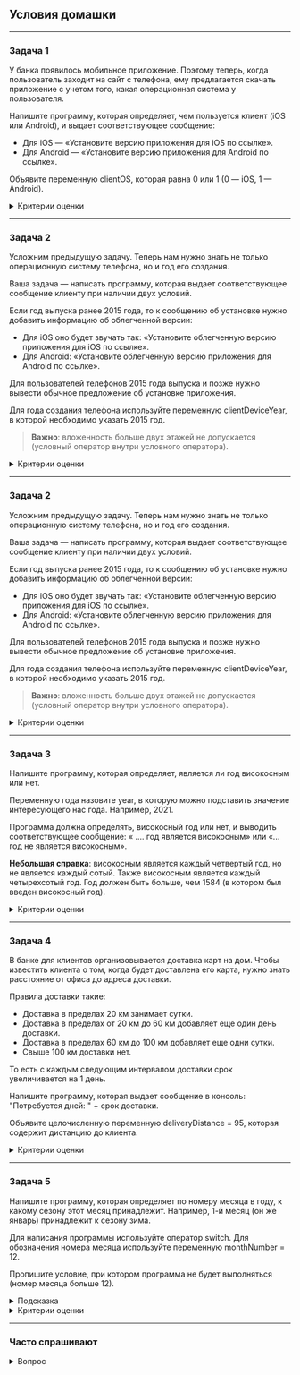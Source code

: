 ## Условия домашки

---
### Задача 1
У банка появилось мобильное приложение. Поэтому теперь, когда пользователь заходит на сайт с телефона, ему предлагается скачать приложение с учетом того, какая операционная система у пользователя.

Напишите программу, которая определяет, чем пользуется клиент (iOS или Android), и выдает соответствующее сообщение:

- Для iOS — «Установите версию приложения для iOS по ссылке».
- Для Android — «Установите версию приложения для Android по ссылке».

Объявите переменную clientOS, которая равна 0 или 1 (0 — iOS, 1 — Android).
<details>
  <summary>Критерии оценки</summary>

- Программа написана корректно и выдает правильный результат.
- Соблюдаются все условия задания.
- Соблюдаются правила названия переменных и пунктуация.
- Корректно инициализированы переменные.
- В коде отсутствует избыточные проверки за счет правильного использования оператора else.
- В коде отсутствуют вложенные условные блоки за счет правильного использования оператора else if.
</details>

---
### Задача 2
Усложним предыдущую задачу. Теперь нам нужно знать не только операционную систему телефона, но и год его создания.

Ваша задача — написать программу, которая выдает соответствующее сообщение клиенту при наличии двух условий.

Если год выпуска ранее 2015 года, то к сообщению об установке нужно добавить информацию об облегченной версии:

- Для iOS оно будет звучать так: «Установите облегченную версию приложения для iOS по ссылке».
- Для Android: «Установите облегченную версию приложения для Android по ссылке».

Для пользователей телефонов 2015 года выпуска и позже нужно вывести обычное предложение об установке приложения.

Для года создания телефона используйте переменную clientDeviceYear, в которой необходимо указать 2015 год.
> __Важно__: вложенность больше двух этажей не допускается (условный оператор внутри условного оператора).
<details>
  <summary>Критерии оценки</summary>

- Программа выполняет все условия задачи.
- Написали код без вложенностей.
- Соблюдаются правила названия переменных и пунктуация.
- В зависимости от условий задачи в консоль выводится корректная фраза.
</details>

---
### Задача 2
Усложним предыдущую задачу. Теперь нам нужно знать не только операционную систему телефона, но и год его создания.

Ваша задача — написать программу, которая выдает соответствующее сообщение клиенту при наличии двух условий.

Если год выпуска ранее 2015 года, то к сообщению об установке нужно добавить информацию об облегченной версии:

- Для iOS оно будет звучать так: «Установите облегченную версию приложения для iOS по ссылке».
- Для Android: «Установите облегченную версию приложения для Android по ссылке».

Для пользователей телефонов 2015 года выпуска и позже нужно вывести обычное предложение об установке приложения.

Для года создания телефона используйте переменную clientDeviceYear, в которой необходимо указать 2015 год.
> __Важно__: вложенность больше двух этажей не допускается (условный оператор внутри условного оператора).
<details>
  <summary>Критерии оценки</summary>

- Программа выполняет все условия задачи.
- Написали код без вложенностей.
- Соблюдаются правила названия переменных и пунктуация.
- В зависимости от условий задачи в консоль выводится корректная фраза.
</details>

---
### Задача 3
Напишите программу, которая определяет, является ли год високосным или нет.

Переменную года назовите year, в которую можно подставить значение интересующего нас года. Например, 2021.

Программа должна определять, високосный год или нет, и выводить соответствующее сообщение: « …. год является високосным» или «... год не является високосным».

__Небольшая справка__: високосным является каждый четвертый год, но не является каждый сотый. Также високосным является каждый четырехсотый год. Год должен быть больше, чем 1584 (в котором был введен високосный год).
<details>
  <summary>Критерии оценки</summary>

- Код работает корректно, при изменении значения переменной выдает верное значение.
- При изменении условий задачи в консоль выводится корректная фраза.
- Соблюдаются правила названия переменных и пунктуация.
- В коде отсутствуют вложенные условные блоки за счет правильного использования оператора else if.
</details>

---
### Задача 4
В банке для клиентов организовывается доставка карт на дом. Чтобы известить клиента о том, когда будет доставлена его карта, нужно знать расстояние от офиса до адреса доставки.

Правила доставки такие:

- Доставка в пределах 20 км занимает сутки.
- Доставка в пределах от 20 км до 60 км добавляет еще один день доставки.
- Доставка в пределах 60 км до 100 км добавляет еще одни сутки.
- Свыше 100 км доставки нет.

То есть с каждым следующим интервалом доставки срок увеличивается на 1 день.

Напишите программу, которая выдает сообщение в консоль: "Потребуется дней: " + срок доставки.

Объявите целочисленную переменную deliveryDistance = 95, которая содержит дистанцию до клиента.
<details>
  <summary>Критерии оценки</summary>

- Программа написана корректно, выдает верный результат при изменении значения переменной.
- При изменении значения переменной с расстоянием фраза, выведенная в консоль, корректируется.
- Соблюдаются правила синтаксиса и пунктуации.
</details>

---
### Задача 5
Напишите программу, которая определяет по номеру месяца в году, к какому сезону этот месяц принадлежит. Например, 1-й месяц (он же январь) принадлежит к сезону зима.

Для написания программы используйте оператор switch. Для обозначения номера месяца используйте переменную monthNumber = 12.

Пропишите условие, при котором программа не будет выполняться (номер месяца больше 12).
<details>
  <summary>Подсказка</summary>

Чтобы решить задачу, изучите материал про оператор switch в шпаргалке.
</details>
<details>
  <summary>Критерии оценки</summary>

- Применили оператор switch.
- Прописали условие, при котором программа не будет выполняться.
- Корректно присвоили значение переменной.
- Соблюдаются правила синтаксиса и пунктуации.
</details>

---
### Часто спрашивают
<details>
  <summary>Вопрос</summary>

В заданиях есть ограничения на количество вводимых переменных? Есть задания, где сказано: «Создайте переменную типа int, которая хранит...» Значит, только одну?
<details>
  <summary>Ответ</summary>

Как такового ограничения нет, но мы советуем использовать меньше переменных, чтобы в них не запутаться. Если в условии сказано, что нужно создать одну переменную, то она должна быть одна.
</details>
</details>
